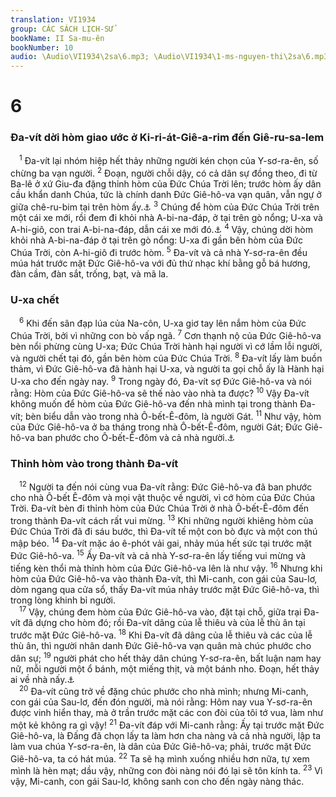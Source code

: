 ```yaml
---
translation: VI1934
group: CÁC SÁCH LỊCH-SỬ
bookName: II Sa-mu-ên 
bookNumber: 10
audio: \Audio\VI1934\2sa\6.mp3; \Audio\VI1934\1-ms-nguyen-thi\2sa\6.mp3
---
```


<div class="title"><h1>6</h1><h3>Đa-vít dời hòm giao ước ở Ki-ri-át-Giê-a-rim đến Giê-ru-sa-lem</h3></div>
<span class="verse 2sa_6_1"> <sup>1</sup> Đa-vít lại nhóm hiệp hết thảy những người kén chọn của Y-sơ-ra-ên, số chừng ba vạn người. </span>
<span class="verse 2sa_6_2"><sup>2</sup> Đoạn, người chỗi dậy, có cả dân sự đồng theo, đi từ Ba-lê ở xứ Giu-đa đặng thỉnh hòm của Đức Chúa Trời lên; trước hòm ấy dân cầu khẩn danh Chúa, tức là chính danh Đức Giê-hô-va vạn quân, vẫn ngự ở giữa chê-ru-bim tại trên hòm ấy.<a data-toggle="tooltip" data-placement="bottom" title="Xu 25:22">⚓</a></span>
<span class="verse 2sa_6_3"><sup>3</sup> Chúng để hòm của Đức Chúa Trời trên một cái xe mới, rồi đem đi khỏi nhà A-bi-na-đáp, ở tại trên gò nổng; U-xa và A-hi-giô, con trai A-bi-na-đáp, dẫn cái xe mới đó.<a data-toggle="tooltip" data-placement="bottom" title="1Sa 7:1-2">⚓</a></span>
<span class="verse 2sa_6_4"><sup>4</sup> Vậy, chúng dời hòm khỏi nhà A-bi-na-đáp ở tại trên gò nổng: U-xa đi gần bên hòm của Đức Chúa Trời, còn A-hi-giô đi trước hòm. </span>
<span class="verse 2sa_6_5"><sup>5</sup> Đa-vít và cả nhà Y-sơ-ra-ên đều múa hát trước mặt Đức Giê-hô-va với đủ thứ nhạc khí bằng gỗ bá hương, đàn cầm, đàn sắt, trống, bạt, và mã la. <br/></span>
<div class="title"><h3>U-xa chết</h3></div>
<span class="verse 2sa_6_6"> <sup>6</sup> Khi đến sân đạp lúa của Na-côn, U-xa giơ tay lên nắm hòm của Đức Chúa Trời, bởi vì những con bò vấp ngã. </span>
<span class="verse 2sa_6_7"><sup>7</sup> Cơn thạnh nộ của Đức Giê-hô-va bèn nổi phừng cùng U-xa; Đức Chúa Trời hành hại người vì cớ lầm lỗi người, và người chết tại đó, gần bên hòm của Đức Chúa Trời. </span>
<span class="verse 2sa_6_8"><sup>8</sup> Đa-vít lấy làm buồn thảm, vì Đức Giê-hô-va đã hành hại U-xa, và người ta gọi chỗ ấy là Hành hại U-xa cho đến ngày nay. </span>
<span class="verse 2sa_6_9"><sup>9</sup> Trong ngày đó, Đa-vít sợ Đức Giê-hô-va và nói rằng: Hòm của Đức Giê-hô-va sẽ thế nào vào nhà ta được? </span>
<span class="verse 2sa_6_10"><sup>10</sup> Vậy Đa-vít không muốn để hòm của Đức Giê-hô-va đến nhà mình tại trong thành Đa-vít; bèn biểu dẫn vào trong nhà Ô-bết-Ê-đôm, là người Gát. </span>
<span class="verse 2sa_6_11"><sup>11</sup> Như vậy, hòm của Đức Giê-hô-va ở ba tháng trong nhà Ô-bết-Ê-đôm, người Gát; Đức Giê-hô-va ban phước cho Ô-bết-Ê-đôm và cả nhà người.<a data-toggle="tooltip" data-placement="bottom" title="1Su 26:4-5">⚓</a><br/></span>
<div class="title"><h3>Thỉnh hòm vào trong thành Đa-vít</h3></div>
<span class="verse 2sa_6_12"> <sup>12</sup> Người ta đến nói cùng vua Đa-vít rằng: Đức Giê-hô-va đã ban phước cho nhà Ô-bết Ê-đôm và mọi vật thuộc về người, vì cớ hòm của Đức Chúa Trời. Đa-vít bèn đi thỉnh hòm của Đức Chúa Trời ở nhà Ô-bết-Ê-đôm đến trong thành Đa-vít cách rất vui mừng. </span>
<span class="verse 2sa_6_13"><sup>13</sup> Khi những người khiêng hòm của Đức Chúa Trời đã đi sáu bước, thì Đa-vít tế một con bò đực và một con thú mập béo. </span>
<span class="verse 2sa_6_14"><sup>14</sup> Đa-vít mặc áo ê-phót vải gai, nhảy múa hết sức tại trước mặt Đức Giê-hô-va. </span>
<span class="verse 2sa_6_15"><sup>15</sup> Ấy Đa-vít và cả nhà Y-sơ-ra-ên lấy tiếng vui mừng và tiếng kèn thổi mà thỉnh hòm của Đức Giê-hô-va lên là như vậy. </span>
<span class="verse 2sa_6_16"><sup>16</sup> Nhưng khi hòm của Đức Giê-hô-va vào thành Đa-vít, thì Mi-canh, con gái của Sau-lơ, dòm ngang qua cửa sổ, thấy Đa-vít múa nhảy trước mặt Đức Giê-hô-va, thì trong lòng khinh bỉ người. <br/></span>
<span class="verse 2sa_6_17"> <sup>17</sup> Vậy, chúng đem hòm của Đức Giê-hô-va vào, đặt tại chỗ, giữa trại Đa-vít đã dựng cho hòm đó; rồi Đa-vít dâng của lễ thiêu và của lễ thù ân tại trước mặt Đức Giê-hô-va. </span>
<span class="verse 2sa_6_18"><sup>18</sup> Khi Đa-vít đã dâng của lễ thiêu và các của lễ thù ân, thì người nhân danh Đức Giê-hô-va vạn quân mà chúc phước cho dân sự; </span>
<span class="verse 2sa_6_19"><sup>19</sup> người phát cho hết thảy dân chúng Y-sơ-ra-ên, bất luận nam hay nữ, mỗi người một ổ bánh, một miếng thịt, và một bánh nho. Đoạn, hết thảy ai về nhà nấy.<a data-toggle="tooltip" data-placement="bottom" title="1Su 16:43">⚓</a><br/></span>
<span class="verse 2sa_6_20"> <sup>20</sup> Đa-vít cũng trở về đặng chúc phước cho nhà mình; nhưng Mi-canh, con gái của Sau-lơ, đến đón người, mà nói rằng: Hôm nay vua Y-sơ-ra-ên được vinh hiển thay, mà ở trần trước mặt các con đòi của tôi tớ vua, làm như một kẻ không ra gì vậy! </span>
<span class="verse 2sa_6_21"><sup>21</sup> Đa-vít đáp với Mi-canh rằng: Ấy tại trước mặt Đức Giê-hô-va, là Đấng đã chọn lấy ta làm hơn cha nàng và cả nhà người, lập ta làm vua chúa Y-sơ-ra-ên, là dân của Đức Giê-hô-va; phải, trước mặt Đức Giê-hô-va, ta có hát múa. </span>
<span class="verse 2sa_6_22"><sup>22</sup> Ta sẽ hạ mình xuống nhiều hơn nữa, tự xem mình là hèn mạt; dầu vậy, những con đòi nàng nói đó lại sẽ tôn kính ta. </span>
<span class="verse 2sa_6_23"><sup>23</sup> Vì vậy, Mi-canh, con gái Sau-lơ, không sanh con cho đến ngày nàng thác. <br/></span>
